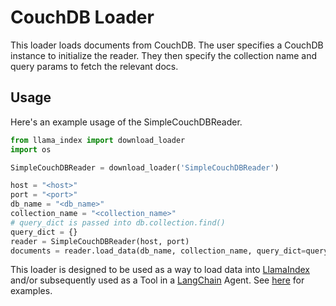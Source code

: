 # CouchDB Loader

This loader loads documents from CouchDB. The user specifies a CouchDB instance to
initialize the reader. They then specify the collection name and query params to
fetch the relevant docs.

## Usage

Here's an example usage of the SimpleCouchDBReader.

```python
from llama_index import download_loader
import os

SimpleCouchDBReader = download_loader('SimpleCouchDBReader')

host = "<host>"
port = "<port>"
db_name = "<db_name>"
collection_name = "<collection_name>"
# query_dict is passed into db.collection.find()
query_dict = {}
reader = SimpleCouchDBReader(host, port)
documents = reader.load_data(db_name, collection_name, query_dict=query_dict)
```

This loader is designed to be used as a way to load data into [LlamaIndex](https://github.com/jerryjliu/gpt_index/tree/main/gpt_index) and/or subsequently used as a Tool in a [LangChain](https://github.com/hwchase17/langchain) Agent. See [here](https://github.com/emptycrown/llama-hub/tree/main) for examples.
